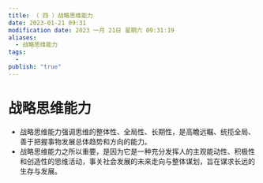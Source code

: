 ```yaml
---
title: （ 四 ）战略思维能力
date: 2023-01-21 09:31
modification date: 2023 一月 21日 星期六 09:31:19
aliases:
  - 战略思维能力
tags:
  - 
publish: "true"
---
```


# 战略思维能力

- 战略思维能力强调思维的整体性、全局性、长期性，是高瞻远瞩、统揽全局、善于把握事物发展总体趋势和方向的能力。
- 战略思维能力之所以重要，是因为它是一种充分发挥人的主观能动性、积极性和创造性的思维活动，事关社会发展的未来走向与整体谋划，旨在谋求长远的生存与发展。